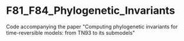 # F81_F84_Phylogenetic_Invariants
Code accompanying the paper "Computing phylogenetic invariants for time-reversible models: from TN93 to its submodels"
